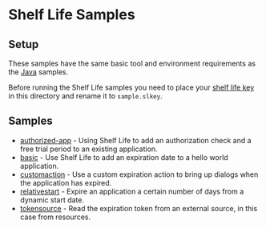 # Shelf Life Samples

## Setup

These samples have the same basic tool and environment requirements as the [Java](../java/README.md) samples.

Before running the Shelf Life samples you need to place your [shelf life key](https://www.preemptive.com/dasho/pro/userguide/en/checks_shelf.html) in this directory and rename it to `sample.slkey`.

## Samples

* [authorized-app](authorized-app) - Using Shelf Life to add an authorization check and a free trial period to an existing application.
* [basic](basic) - Use Shelf Life to add an expiration date to a hello world application.
* [customaction](customaction) - Use a custom expiration action to bring up dialogs when the application has expired.
* [relativestart](relativestart) - Expire an application a certain number of days from a dynamic start date.
* [tokensource](tokensource) - Read the expiration token from an external source, in this case from resources.